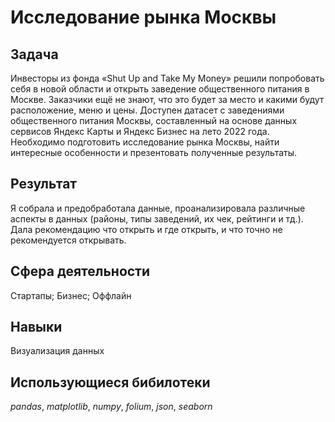 # Исследование рынка Москвы


## Задача
Инвесторы из фонда «Shut Up and Take My Money» решили попробовать себя в новой области и открыть заведение общественного питания в Москве. Заказчики ещё не знают, что это будет за место и какими будут расположение, меню и цены. Доступен датасет с заведениями общественного питания Москвы, составленный на основе данных сервисов Яндекс Карты и Яндекс Бизнес на лето 2022 года. Необходимо подготовить исследование рынка Москвы, найти интересные особенности и презентовать полученные результаты.

## Результат
Я собрала и предобработала данные, проанализировала различные аспекты в данных (районы, типы заведений, их чек, рейтинги и тд.). Дала рекомендацию что открыть и где открыть, и что точно не рекомендуется открывать.

## Сфера деятельности
Стартапы; Бизнес; Оффлайн

## Навыки
Визуализация данных

## Использующиеся бибилотеки
*pandas*, *matplotlib*, *numpy*, *folium*, *json*, *seaborn*